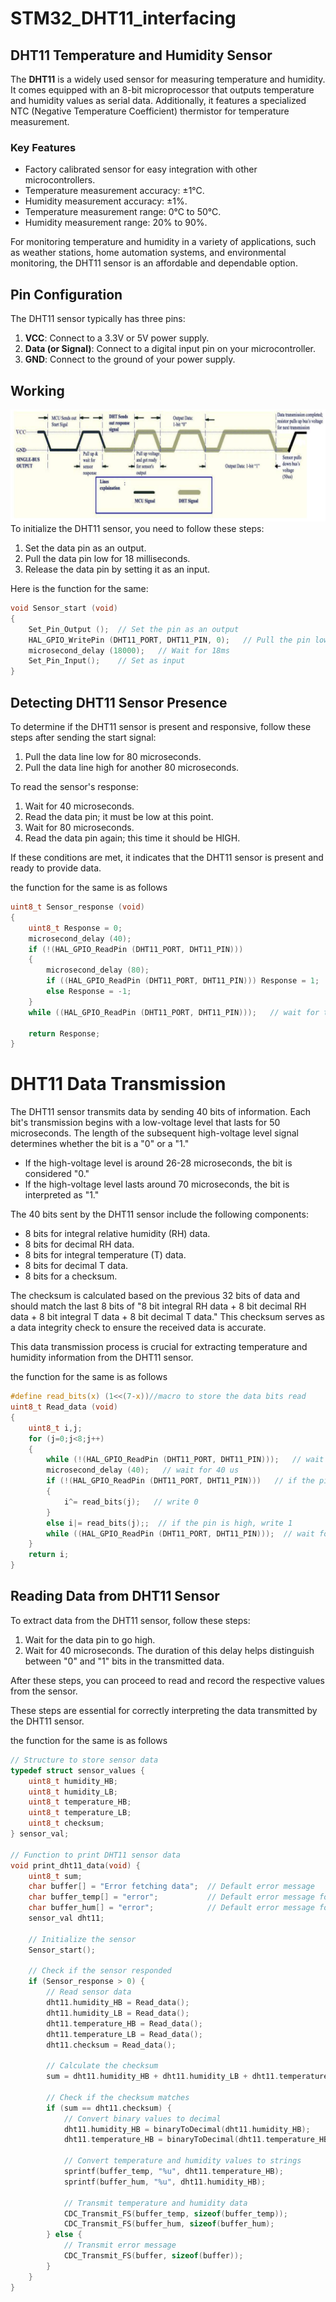 # STM32_DHT11_interfacing

## DHT11 Temperature and Humidity Sensor

The **DHT11** is a widely used sensor for measuring temperature and humidity. It comes equipped with an 8-bit microprocessor that outputs temperature and humidity values as serial data. Additionally, it features a specialized NTC (Negative Temperature Coefficient) thermistor for temperature measurement.

### Key Features

- Factory calibrated sensor for easy integration with other microcontrollers.
- Temperature measurement accuracy: ±1°C.
- Humidity measurement accuracy: ±1%.
- Temperature measurement range: 0°C to 50°C.
- Humidity measurement range: 20% to 90%.

For monitoring temperature and humidity in a variety of applications, such as weather stations, home automation systems, and environmental monitoring, the DHT11 sensor is an affordable and dependable option.

## Pin Configuration

The DHT11 sensor typically has three pins:

1. **VCC**: Connect to a 3.3V or 5V power supply.
2. **Data (or Signal)**: Connect to a digital input pin on your microcontroller.
3. **GND**: Connect to the ground of your power supply.

## Working
![alt text](images/image.png)
To initialize the DHT11 sensor, you need to follow these steps:

1. Set the data pin as an output.
2. Pull the data pin low for 18 milliseconds.
3. Release the data pin by setting it as an input.

Here is the function for the same:

```c
void Sensor_start (void)
{
    Set_Pin_Output ();  // Set the pin as an output
    HAL_GPIO_WritePin (DHT11_PORT, DHT11_PIN, 0);   // Pull the pin low
    microsecond_delay (18000);   // Wait for 18ms
    Set_Pin_Input();    // Set as input
}

```
## Detecting DHT11 Sensor Presence

To determine if the DHT11 sensor is present and responsive, follow these steps after sending the start signal:

1. Pull the data line low for 80 microseconds.
2. Pull the data line high for another 80 microseconds.

To read the sensor's response:

1. Wait for 40 microseconds.
2. Read the data pin; it must be low at this point.
3. Wait for 80 microseconds.
4. Read the data pin again; this time it should be HIGH.

If these conditions are met, it indicates that the DHT11 sensor is present and ready to provide data.

the function for the same is as follows 
```c
uint8_t Sensor_response (void)
{
	uint8_t Response = 0;
	microsecond_delay (40);
	if (!(HAL_GPIO_ReadPin (DHT11_PORT, DHT11_PIN)))
	{
		microsecond_delay (80);
		if ((HAL_GPIO_ReadPin (DHT11_PORT, DHT11_PIN))) Response = 1;
		else Response = -1;
	}
	while ((HAL_GPIO_ReadPin (DHT11_PORT, DHT11_PIN)));   // wait for the pin to go low

	return Response;
}
```
# DHT11 Data Transmission

The DHT11 sensor transmits data by sending 40 bits of information. Each bit's transmission begins with a low-voltage level that lasts for 50 microseconds. The length of the subsequent high-voltage level signal determines whether the bit is a "0" or a "1."

- If the high-voltage level is around 26-28 microseconds, the bit is considered "0."
- If the high-voltage level lasts around 70 microseconds, the bit is interpreted as "1."

The 40 bits sent by the DHT11 sensor include the following components:

- 8 bits for integral relative humidity (RH) data.
- 8 bits for decimal RH data.
- 8 bits for integral temperature (T) data.
- 8 bits for decimal T data.
- 8 bits for a checksum.

The checksum is calculated based on the previous 32 bits of data and should match the last 8 bits of "8 bit integral RH data + 8 bit decimal RH data + 8 bit integral T data + 8 bit decimal T data." This checksum serves as a data integrity check to ensure the received data is accurate.

This data transmission process is crucial for extracting temperature and humidity information from the DHT11 sensor.

the function for the same is as follows
```c
#define read_bits(x) (1<<(7-x))//macro to store the data bits read 
uint8_t Read_data (void)
{
	uint8_t i,j;
	for (j=0;j<8;j++)
	{
		while (!(HAL_GPIO_ReadPin (DHT11_PORT, DHT11_PIN)));   // wait for the pin to go high
		microsecond_delay (40);   // wait for 40 us
		if (!(HAL_GPIO_ReadPin (DHT11_PORT, DHT11_PIN)))   // if the pin is low
		{
			i^= read_bits(j);   // write 0
		}
		else i|= read_bits(j);;  // if the pin is high, write 1
		while ((HAL_GPIO_ReadPin (DHT11_PORT, DHT11_PIN)));  // wait for the pin to go low
	}
	return i;
}
```
## Reading Data from DHT11 Sensor

To extract data from the DHT11 sensor, follow these steps:

1. Wait for the data pin to go high.
2. Wait for 40 microseconds. The duration of this delay helps distinguish between "0" and "1" bits in the transmitted data.

After these steps, you can proceed to read and record the respective values from the sensor.

These steps are essential for correctly interpreting the data transmitted by the DHT11 sensor.

the function for the same is as follows
```c
// Structure to store sensor data
typedef struct sensor_values {
    uint8_t humidity_HB;
    uint8_t humidity_LB;
    uint8_t temperature_HB;
    uint8_t temperature_LB;
    uint8_t checksum;
} sensor_val;

// Function to print DHT11 sensor data
void print_dht11_data(void) {
    uint8_t sum;
    char buffer[] = "Error fetching data";  // Default error message
    char buffer_temp[] = "error";           // Default error message for temperature
    char buffer_hum[] = "error";            // Default error message for humidity
    sensor_val dht11;

    // Initialize the sensor
    Sensor_start();

    // Check if the sensor responded
    if (Sensor_response > 0) {
        // Read sensor data
        dht11.humidity_HB = Read_data();
        dht11.humidity_LB = Read_data();
        dht11.temperature_HB = Read_data();
        dht11.temperature_LB = Read_data();
        dht11.checksum = Read_data();

        // Calculate the checksum
        sum = dht11.humidity_HB + dht11.humidity_LB + dht11.temperature_HB + dht11.temperature_LB;

        // Check if the checksum matches
        if (sum == dht11.checksum) {
            // Convert binary values to decimal
            dht11.humidity_HB = binaryToDecimal(dht11.humidity_HB);
            dht11.temperature_HB = binaryToDecimal(dht11.temperature_HB);

            // Convert temperature and humidity values to strings
            sprintf(buffer_temp, "%u", dht11.temperature_HB);
            sprintf(buffer_hum, "%u", dht11.humidity_HB);

            // Transmit temperature and humidity data
            CDC_Transmit_FS(buffer_temp, sizeof(buffer_temp));
            CDC_Transmit_FS(buffer_hum, sizeof(buffer_hum);
        } else {
            // Transmit error message
            CDC_Transmit_FS(buffer, sizeof(buffer));
        }
    }
}

```
